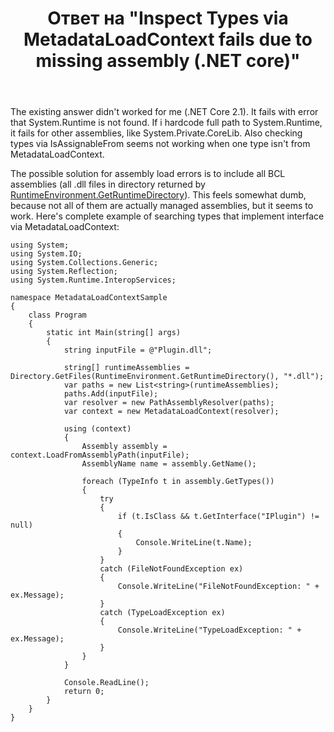 ﻿---
title: "Ответ на \"Inspect Types via MetadataLoadContext fails due to missing assembly (.NET core)\""
se.owner.user_id: 8674428
se.owner.display_name: "MSDN.WhiteKnight"
se.owner.link: "https://stackoverflow.com/users/8674428/msdn-whiteknight"
se.answer_id: 60753752
se.question_id: 60191572
se.post_type: answer
se.is_accepted: True
---
<p>The existing answer didn't worked for me (.NET Core 2.1). It fails with error that System.Runtime is not found. If i hardcode full path to System.Runtime, it fails for other assemblies, like System.Private.CoreLib. Also checking types via IsAssignableFrom seems not working when one type isn't from MetadataLoadContext. </p>

<p>The possible solution for assembly load errors is to include all BCL assemblies (all .dll files in directory returned by <a href="https://learn.microsoft.com/dotnet/api/system.runtime.interopservices.runtimeenvironment.getruntimedirectory" rel="nofollow noreferrer">RuntimeEnvironment.GetRuntimeDirectory</a>). This feels somewhat dumb, because not all of them are actually managed assemblies, but it seems to work. Here's complete example of searching types that implement interface via MetadataLoadContext:</p>

<pre><code>using System;
using System.IO;
using System.Collections.Generic;
using System.Reflection;
using System.Runtime.InteropServices;

namespace MetadataLoadContextSample
{
    class Program
    {
        static int Main(string[] args)
        {
            string inputFile = @"Plugin.dll";

            string[] runtimeAssemblies = Directory.GetFiles(RuntimeEnvironment.GetRuntimeDirectory(), "*.dll");                        
            var paths = new List&lt;string&gt;(runtimeAssemblies);
            paths.Add(inputFile);            
            var resolver = new PathAssemblyResolver(paths);
            var context = new MetadataLoadContext(resolver);

            using (context)
            {                
                Assembly assembly = context.LoadFromAssemblyPath(inputFile);
                AssemblyName name = assembly.GetName();

                foreach (TypeInfo t in assembly.GetTypes())
                {
                    try
                    {
                        if (t.IsClass &amp;&amp; t.GetInterface("IPlugin") != null)
                        {
                            Console.WriteLine(t.Name);
                        }
                    }
                    catch (FileNotFoundException ex)
                    {                        
                        Console.WriteLine("FileNotFoundException: " + ex.Message);
                    }
                    catch (TypeLoadException ex)
                    {
                        Console.WriteLine("TypeLoadException: " + ex.Message);
                    }
                }
            }

            Console.ReadLine();
            return 0;
        }
    }
}
</code></pre>
